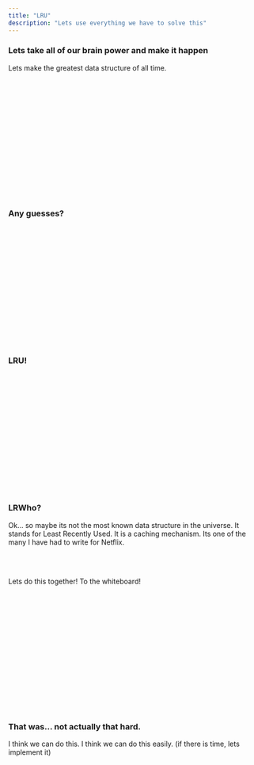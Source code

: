 ```yaml
---
title: "LRU"
description: "Lets use everything we have to solve this"
---
```


### Lets take all of our brain power and make it happen
Lets make the greatest data structure of all time.

<br/>
<br/>
<br/>
<br/>
<br/>
<br/>
<br/>
<br/>
<br/>
<br/>
<br/>
<br/>
<br/>
<br/>

### Any guesses?

<br/>
<br/>
<br/>
<br/>
<br/>
<br/>
<br/>
<br/>
<br/>
<br/>
<br/>
<br/>
<br/>
<br/>

### LRU!

<br/>
<br/>
<br/>
<br/>
<br/>
<br/>
<br/>
<br/>
<br/>
<br/>
<br/>
<br/>
<br/>
<br/>

### LRWho?
Ok... so maybe its not the most known data structure in the universe.  It
stands for Least Recently Used.  It is a caching mechanism.  Its one of the
many I have had to write for Netflix.

<br/>
<br/>

Lets do this together!  To the whiteboard!

<br/>
<br/>
<br/>
<br/>
<br/>
<br/>
<br/>
<br/>
<br/>
<br/>
<br/>
<br/>
<br/>
<br/>

### That was... not actually that hard.
I think we can do this. I think we can do this easily.
(if there is time, lets implement it)

<br/>
<br/>
<br/>
<br/>
<br/>
<br/>
<br/>
<br/>
<br/>
<br/>
<br/>
<br/>
<br/>
<br/>

